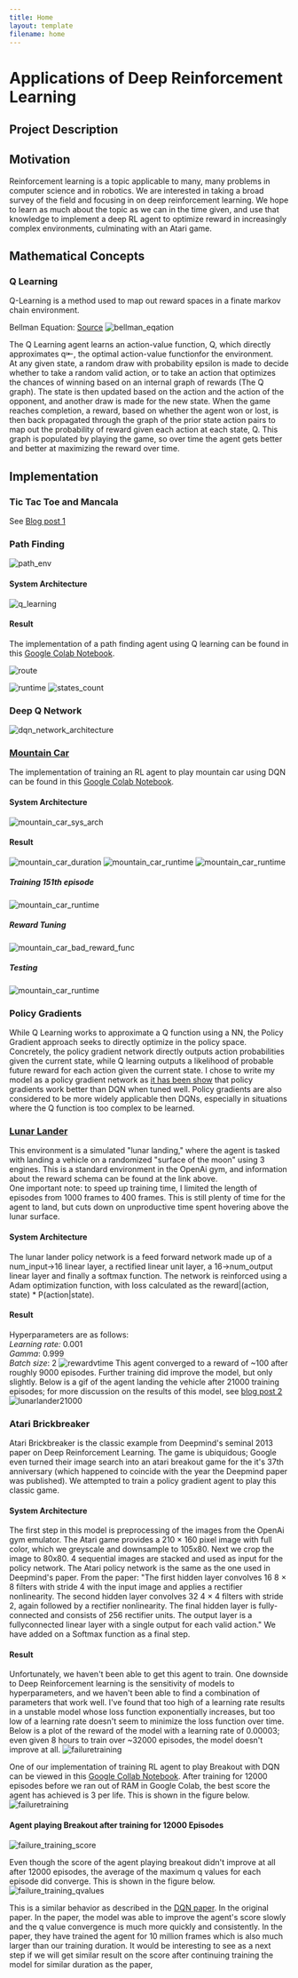```yaml
---
title: Home
layout: template
filename: home
---
```



# Applications of Deep Reinforcement Learning
## Project Description




## Motivation
Reinforcement learning is a topic applicable to many, many problems in computer science and in robotics. We are interested in taking a broad survey of the field and focusing in on deep reinforcement learning. We hope to learn as much about the topic as we can in the time given, and use that knowledge to implement a deep RL agent to optimize reward in increasingly complex environments, culminating with an Atari game.


## Mathematical Concepts

### Q Learning
Q-Learning is a method used to map out reward spaces in a finate markov chain environment.

Bellman Equation: [Source](https://www.freecodecamp.org/news/an-introduction-to-q-learning-reinforcement-learning-14ac0b4493cc/)
![bellman_eqation](./images/Bellman_Equation.png)

The Q Learning agent learns an action-value function, Q, which directly approximates q⇤, the optimal action-value functionfor the environment.  
At any given state, a random draw with probability epsilon is made to decide whether to take a random valid action, or to take an action that optimizes the chances of winning based on an internal graph of rewards (The Q graph). The state is then updated based on the action and the action of the opponent, and another draw is made for the new state. When the game reaches completion, a reward, based on whether the agent won or lost, is then back propagated through the graph of the prior state action pairs to map out the probability of reward given each action at each state, Q. This graph is populated by playing the game, so over time the agent gets better and better at maximizing the reward over time.

## Implementation
### Tic Tac Toe and Mancala
See [Blog post 1](./blog.md)

### Path Finding
![path_env](./images/path_finding_environment.png)

#### System Architecture
![q_learning](./images/Q_Learning_Process.png)

#### Result
The implementation of a path finding agent using Q learning can be found in this [Google Colab Notebook](https://colab.research.google.com/drive/1yQbzTMDOjbsEC-VppzQcCXTNocpRDZl7).

![route](./images/path_finding_route.png)

![runtime](./images/path_finding_runtime.png)
![states_count](./images/path_finding_states_num.png)

### Deep Q Network
![dqn_network_architecture](./images/DQN_Network_Architecture.png)

### [Mountain Car](https://gym.openai.com/envs/MountainCar-v0/)
The implementation of training an RL agent to play mountain car using DQN can be found in this [Google Colab Notebook](https://colab.research.google.com/drive/1sbthl71ECC5GGnlbgaBz0J_SpBhgmY_N?usp=sharing).
#### System Architecture
![mountain_car_sys_arch](./images/DQN_System_Architecture.png)

#### Result
![mountain_car_duration](./images/mountain_car_linear_duration_plot_final.png)
![mountain_car_runtime](./images/mountain_car_linear_runtime_plot_final.png)
![mountain_car_runtime](./images/mountain_car_linear_average_max_q_value_final.png)

##### Training 151th episode
![mountain_car_runtime](./images/mountain-car-linear-training-151th-episode.gif)

##### Reward Tuning
![mountain_car_bad_reward_func](./images/mountain-car-bad-reward-function.gif)

##### Testing
![mountain_car_runtime](./images/moutain-car-linear-testing-after-151-episodes.gif)

### Policy Gradients
While Q Learning works to approximate a Q function using a NN, the Policy Gradient approach seeks to directly optimize in the policy space. Concretely, the policy gradient network directly outputs action probabilities given the current state, while Q learning outputs a likelihood of probable future reward for each action given the current state. I chose to write my model as a policy gradient network as [it has been show](https://arxiv.org/abs/1602.01783) that policy gradients work better than DQN when tuned well. Policy gradients are also considered to be more widely applicable then DQNs, especially in situations where the Q function is too complex to be learned.

### [Lunar Lander](https://gym.openai.com/envs/LunarLander-v2/)
This environment is a simulated "lunar landing," where the agent is tasked with landing a vehicle on a randomized "surface of the moon" using 3 engines. This is a standard environment in the OpenAi gym, and information about the reward schema can be found at the link above.  
One important note: to speed up training time, I limited the length of episodes from 1000 frames to 400 frames. This is still plenty of time for the agent to land, but cuts down on unproductive time spent hovering above the lunar surface.
#### System Architecture
The lunar lander policy network is a feed forward network made up of a num_input->16 linear layer, a rectified linear unit layer, a 16->num_output linear layer and finally a softmax function. The network is reinforced using a Adam optimization function, with loss calculated as the reward|(action, state) * P(action|state).  

#### Result
Hyperparameters are as follows:  
*Learning rate:* 0.001  
*Gamma*: 0.999  
*Batch size*: 2
![rewardvtime](./images/single_cpu.png)
This agent converged to a reward of ~100 after roughly 9000 episodes. Further training did improve the model, but only slightly.  Below is a gif of the agent landing the vehicle after 21000 training episodes; for more discussion on the results of this model, see [blog post 2](./blog.md)
![lunarlander21000](./images/21000_Episodes.gif)


### Atari Brickbreaker
Atari Brickbreaker is the classic example from Deepmind's seminal 2013 paper on Deep Reinforcement Learning. The game is ubiquidous; Google even turned their image search into an atari breakout game for the it's 37th anniversary (which happened to coincide with the year the Deepmind paper was published). We attempted to train a policy gradient agent to play this classic game.
#### System Architecture
The first step in this model is preprocessing of the images from the OpenAi gym emulator. The Atari game provides a 210 × 160 pixel image with full color, which we greyscale and downsample to 105x80. Next we crop the image to 80x80. 4 sequential images are stacked and used as input for the policy network.
The Atari policy network is the same as the one used in Deepmind's paper. From the paper: "The first hidden layer convolves 16 8 × 8 filters with stride 4 with the input image and applies a rectifier nonlinearity. The second hidden layer convolves 32 4 × 4 filters with stride 2, again followed by a rectifier nonlinearity. The final hidden layer is fully-connected and consists of 256 rectifier units. The output layer is a fullyconnected linear layer with a single output for each valid action." We have added on a Softmax function as a final step.
#### Result
Unfortunately, we haven't been able to get this agent to train. One downside to Deep Reinforcement learning is the sensitivity of models to hyperparameters, and we haven't been able to find a combination of parameters that work well. I've found that too high of a learning rate results in a unstable model whose loss function exponentially increases, but too low of a learning rate doesn't seem to minimize the loss function over time. Below is a plot of the reward of the model with a learning rate of 0.00003; even given 8 hours to train over ~32000 episodes, the model doesn't improve at all.
![failuretraining](./images/training_attempt_atari.png)

One of our implementation of training RL agent to play Breakout with DQN can be viewed in this [Google Collab Notebook](https://colab.research.google.com/drive/1k_Kx8ax5jTcOy3BkU5FgZZFeSLa1Gped?usp=sharing). After training for 12000 episodes before we ran out of RAM in Google Colab, the best score the agent has achieved is 3 per life. This is shown in the figure below.
![failuretraining](./images/breakout_DQN_score.png)

#### Agent playing Breakout after training for 12000 Episodes
![failure_training_score](./images/breakout-testing1.gif)

Even though the score of the agent playing breakout didn't improve at all after 12000 episodes, the average of the maximum q values for each episode did converge. This is shown in the figure below.
![failure_training_qvalues](./images/breakout_DQN_qvalues.png)

This is a similar behavior as described in the [DQN paper](https://www.cs.toronto.edu/~vmnih/docs/dqn.pdf). In the original paper. In the paper, the model was able to improve the agent's score slowly and the q value convergence is much more quickly and consistently. In the paper, they have trained the agent for 10 million frames which is also much larger than our training duration. It would be interesting to see as a next step if we will get similar result on the score after continuing training the model for similar duration as the paper, 

